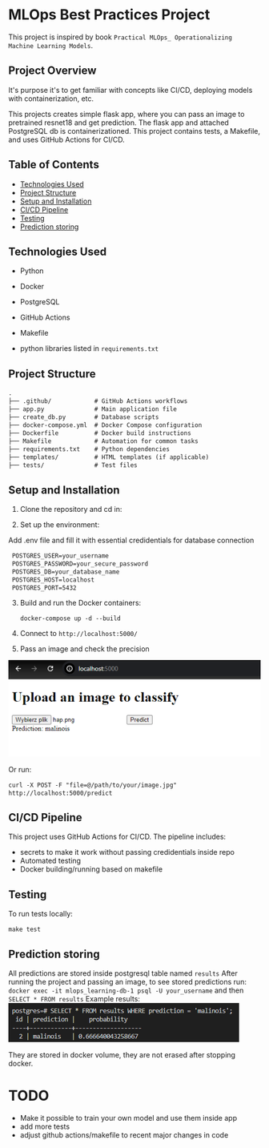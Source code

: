 # MLOps Best Practices Project

This project is inspired by book `Practical MLOps_ Operationalizing Machine Learning Models`. 

## Project Overview

It's purpose it's to get familiar with concepts like CI/CD, deploying models with containerization, etc.  
  
This projects creates simple flask app, where you can pass an image to pretrained resnet18 and get prediction. The flask app and attached PostgreSQL db is containerizationed. This project contains tests, a Makefile, and uses GitHub Actions for CI/CD.


## Table of Contents

- [Technologies Used](#technologies-used)
- [Project Structure](#project-structure)
- [Setup and Installation](#setup-and-installation)
- [CI/CD Pipeline](#cicd-pipeline)
- [Testing](#testing)
- [Prediction storing](#Prediction-storing)

## Technologies Used

- Python 
- Docker
- PostgreSQL
- GitHub Actions
- Makefile

- python libraries listed in `requirements.txt`

## Project Structure

```
.
├── .github/            # GitHub Actions workflows
├── app.py              # Main application file
├── create_db.py        # Database scripts
├── docker-compose.yml  # Docker Compose configuration
├── Dockerfile          # Docker build instructions
├── Makefile            # Automation for common tasks
├── requirements.txt    # Python dependencies
├── templates/          # HTML templates (if applicable)
├── tests/              # Test files
```

## Setup and Installation

1. Clone the repository and cd in:

2. Set up the environment:

Add .env file and fill it with essential credidentials for database connection
   ```
    POSTGRES_USER=your_username
    POSTGRES_PASSWORD=your_secure_password
    POSTGRES_DB=your_database_name
    POSTGRES_HOST=localhost
    POSTGRES_PORT=5432
   ```

3. Build and run the Docker containers:
   ```
   docker-compose up -d --build
   ```
4. Connect to `http://localhost:5000/`

5. Pass an image and check the precision

![example](images/working_app_example.png)

Or run:
```
curl -X POST -F "file=@/path/to/your/image.jpg" http://localhost:5000/predict
```
## CI/CD Pipeline

This project uses GitHub Actions for CI/CD. The pipeline includes:
- secrets to make it work without passing credidentials inside repo
- Automated testing
- Docker building/running based on makefile

## Testing

To run tests locally:

```
make test

```

## Prediction storing

All predictions are stored inside postgresql table named `results`
After running the project and passing an image, to see stored predictions run:
`docker exec -it mlops_learning-db-1 psql -U your_username`
and then `SELECT * FROM results`
Example results: ![example_db](images/test_prediction_results.png)

They are stored in docker volume, they are not erased after stopping docker.

# TODO
- Make it possible to train your own model and use them inside app
- add more tests
- adjust github actions/makefile to recent major changes in code